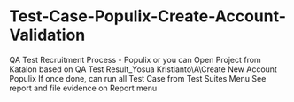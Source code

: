# Test-Case-Populix-Create-Account-Validation
QA Test Recruitment Process - Populix
or you can Open Project from Katalon based on QA Test Result_Yosua Kristianto\A\Create New Account Populix
If once done, can run all Test Case from Test Suites Menu
See report and file evidence on Report menu
